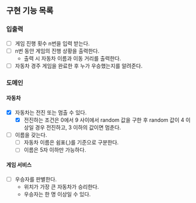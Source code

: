 ## 구현 기능 목록

### 입출력
- [ ] 게임 진행 횟수 n번을 입력 받는다.
- [ ] n번 동안 게임의 진행 상황을 출력한다.
  - 출력 시 자동차 이름과 이동 거리를 출력한다.
- [ ] 자동차 경주 게임을 완료한 후 누가 우승했는지를 알려준다. 

### 도메인

#### 자동차
- [x] 자동차는 전진 또는 멈출 수 있다.
  - [x] 전진하는 조건은 0에서 9 사이에서 random 값을 구한 후 random 값이 4 이상일 경우 전진하고, 3 이하의 값이면 멈춘다.
- [ ] 이름을 갖는다.
  - [ ] 자동차 이름은 쉼표(,)를 기준으로 구분한다.
  - [ ] 이름은 5자 이하만 가능하다.

#### 게임 서비스
- [ ] 우승자를 판별한다.
  - 위치가 가장 큰 자동차가 승리한다.
  - 우승자는 한 명 이상일 수 있다.
